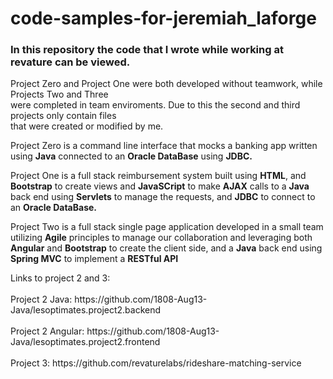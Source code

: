 <h1> code-samples-for-jeremiah_laforge </h1>
<p>
<h3>In this repository the code that I wrote while working at revature can be viewed.</h3> 
Project Zero and Project One were both developed without teamwork, while Projects Two and Three <br>
were completed in team enviroments. Due to this the second and third projects only contain files<br>
that were created or modified by me.
</p>
<p>
Project Zero is a command line interface that mocks a banking app written using <strong>Java</strong> connected to an <strong>Oracle DataBase</strong> using <strong>JDBC.</strong><br>

Project One is a full stack reimbursement system built using <strong>HTML</strong>, and <strong> Bootstrap</strong> to create views and <strong>JavaSCript</strong> to make <strong>AJAX</strong> calls to a <strong>Java</strong> back end using <strong>Servlets</strong> to manage the requests, and <strong>JDBC</strong> to connect to an <strong>Oracle DataBase.</strong><br>

Project Two is a full stack single page application developed in a small team utilizing <strong>Agile</strong> principles to manage our collaboration and leveraging both <strong>Angular</strong> and <strong> Bootstrap</strong> to create the client side, and a <strong>Java</strong> back end using <strong>Spring MVC</strong> to implement a <strong>RESTful API</strong><br>
</p>
<p>
Links to project 2 and 3:
<br><br>
Project 2 Java: https://github.com/1808-Aug13-Java/lesoptimates.project2.backend
<br><br>
Project 2 Angular: https://github.com/1808-Aug13-Java/lesoptimates.project2.frontend
<br><br>
Project 3: https://github.com/revaturelabs/rideshare-matching-service
</p>